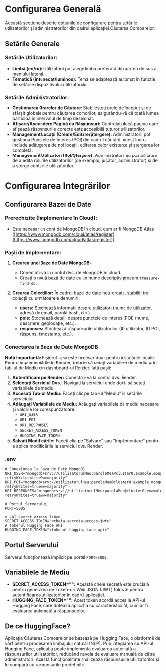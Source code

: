 # Configurarea Generală

Această secțiune descrie opțiunile de configurare pentru setările utilizatorilor și administratorilor din cadrul aplicației Căutarea Comoarelor.

## Setările Generale

### Setările Utilizatorilor:

- **Limbă (en/ro):** Utilizatorii pot alege limba preferată din partea de sus a meniului lateral.
- **Tematică (întunecat/luminos):** Tema se adaptează automat în funcție de setările dispozitivului utilizatorului.

### Setările Administratorilor:

- **Gestionarea Orarelor de Căutare:** Stabileșteți orele de început și de sfârșit globale pentru căutarea comorilor, asigurându-vă că toată lumea participă în intervalul de timp desemnat.
- **Afișare/Ascundere Pagină cu Răspunsuri:** Controlați dacă pagina care afișează răspunsurile corecte este accesibilă tuturor utilizatorilor.
- **Management Locații (Creare/Editare/Ștergere):** Administratorii pot gestiona Punctele de Interes (POI) din cadrul căutării. Acest lucru include adăugarea de noi locații, editarea celor existente și ștergerea lor completă.
- **Management Utilizatori (Rol/Ștergere):** Administratorii au posibilitatea de a edita rolurile utilizatorilor (de exemplu, jucător, administrator) și de a șterge conturile utilizatorilor.

# Configurarea Integrărilor

## Configurarea Bazei de Date

### Prerechizite (Implementare în Cloud):

- Este necesar un cont de MongoDB în cloud, cum ar fi MongoDB Atlas ([https://www.mongodb.com/cloud/atlas/register](https://www.mongodb.com/cloud/atlas/register)).

### Pașii de Implementare:

1. **Crearea unei Baze de Date MongoDB:**

   - Conectați-vă la contul dvs. de MongoDB în cloud.
   - Creați o nouă bază de date cu un nume descriptiv precum `treasure-find-db`.

2. **Crearea Colecțiilor:**
   În cadrul bazei de date nou-create, stabiliți trei colecții cu următoarele denumiri:
   - **users:** Stochează informații despre utilizatori (nume de utilizator, adresă de email, parolă hash, etc.).
   - **pois:** Stochează detalii despre punctele de interes (POI) (nume, descriere, geolocație, etc.).
   - **responses:** Stochează răspunsurile utilizatorilor (ID utilizator, ID POI, răspuns, timestamp, etc.).

### Conectarea la Baza de Date MongoDB

**Notă Importantă:** Fișierul `.env` este necesar doar pentru instalările locale. Pentru implementările în Render, trebuie să setați variabilele de mediu prin tab-ul de Mediu din dashboard-ul Render. Iată pașii:

1. **Autentificare pe Render:** Conectați-vă la contul dvs. Render.
2. **Selectați Serviciul Dvs.:** Navigați la serviciul unde doriți să setați variabilele de mediu.
3. **Accesați Tab-ul Mediu:** Faceți clic pe tab-ul "Mediu" în setările serviciului.
4. **Adăugați Variabilele de Mediu:** Adăugați variabilele de mediu necesare și valorile lor corespunzătoare:
   - `URI_USER`
   - `URI_POI`
   - `URI_RESPONSES`
   - `SECRET_ACCESS_TOKEN`
   - `HUGGING_FACE_TOKEN`
5. **Salvați Modificările:** Faceți clic pe "Salvare" sau "Implementare" pentru a aplica modificările la serviciul dvs. Render.

### .env

```plaintext
# Conexiunea la Baza de Date MongoDB
URI_USER="mongodb+srv://utilizatorulMeu:parolaMea@cluster0.example.mongodb.net/Users?retryWrites=true&w=majority"
URI_POI="mongodb+srv://utilizatorulMeu:parolaMea@cluster0.example.mongodb.net/pois?retryWrites=true&w=majority"
URI_RESPONSES="mongodb+srv://utilizatorulMeu:parolaMea@cluster0.example.mongodb.net/responses?retryWrites=true&w=majority"

# Portul Serverului
PORT=5005

# JWT Secret Access Token
SECRET_ACCESS_TOKEN="<cheia-secreta-access-jwt>"
# Tokenul Hugging Face API
HUGGING_FACE_TOKEN="<tokenul-hugging-face-api>"

```

## Portul Serverului

Serverul funcționează implicit pe portul `PORT=5005`.

## Variabilele de Mediu

- **SECRET_ACCESS_TOKEN="<jwt-secret-access-key>":** Această cheie secretă este crucială pentru generarea de Token-uri Web JSON (JWT) folosite pentru autentificarea utilizatorilor în cadrul aplicației.
- **HUGGING_FACE_TOKEN="<hugging-face-api-token>":** Acest token acordă acces la API-ul Hugging Face, care dotează aplicația cu caracteristici AI, cum ar fi evaluarea automată a răspunsurilor.

## De ce HuggingFace?

Aplicația Căutarea Comoarelor se bazează pe Hugging Face, o platformă de vârf pentru procesarea limbajului natural (NLP). Prin integrarea cu API-ul Hugging Face, aplicația poate implementa evaluarea automată a răspunsurilor utilizatorilor, reducând nevoia de evaluare manuală de către administratori. Acestă funcționalitate analizează răspunsurile utilizatorilor și le compară cu raspunsurile predefinite.
